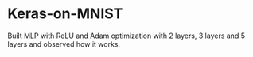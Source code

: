 # Keras-on-MNIST
Built MLP with ReLU and Adam optimization with 2 layers, 3 layers and 5 layers and observed how it works.
